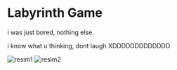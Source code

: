 # Labyrinth Game
 i was just bored, nothing else.


i know what u thinking, dont laugh XDDDDDDDDDDDDD

![resim1](https://user-images.githubusercontent.com/32031460/87212248-3bf05080-c326-11ea-9fb8-2de743329844.PNG)
![resim2](https://user-images.githubusercontent.com/32031460/87212249-3d217d80-c326-11ea-8d44-4492e1eb1f78.PNG)
